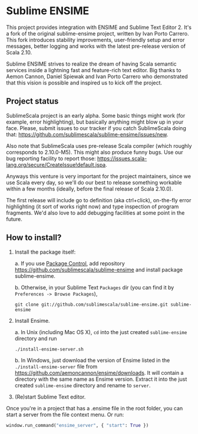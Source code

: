 # Sublime ENSIME

This project provides integration with ENSIME and Sublime Text Editor 2.
It's a fork of the original sublime-ensime project, written by Ivan Porto Carrero.
This fork introduces stability improvements, user-friendly setup and error messages,
better logging and works with the latest pre-release version of Scala 2.10.

Sublime ENSIME strives to realize the dream of having Scala semantic services
inside a lightning fast and feature-rich text editor. Big thanks to Aemon Cannon, 
Daniel Spiewak and Ivan Porto Carrero who demonstrated that this vision is possible
and inspired us to kick off the project.

## Project status

SublimeScala project is an early alpha. Some basic things might work (for example, error highlighting), but basically anything might blow up in your face. Please, submit issues to our tracker if you catch SublimeScala doing that: https://github.com/sublimescala/sublime-ensime/issues/new.

Also note that SublimeScala uses pre-release Scala compiler (which roughly corresponds to 2.10.0-M5). This might also produce funny bugs. Use our bug reporting facility to report those: https://issues.scala-lang.org/secure/CreateIssue!default.jspa.

Anyways this venture is very important for the project maintainers, since we use Scala every day, so we'll do our best to release something workable within a few months (ideally, before the final release of Scala 2.10.0).

The first release will include go to definition (aka ctrl+click), on-the-fly error highlighting (it sort of works right now) and type inspection of program fragments. We'd also love to add debugging facilities at some point in the future.

## How to install?

1. Install the package itself:

    a. If you use [Package Control](http://wbond.net/sublime_packages/package_control),
    add repository https://github.com/sublimescala/sublime-ensime and install package sublime-ensime.

    b. Otherwise, in your Sublime Text `Packages` dir (you can find it by `Preferences -> Browse Packages`),

    ```
    git clone git://github.com/sublimescala/sublime-ensime.git sublime-ensime
    ```

2. Install Ensime.

    a. In Unix (including Mac OS X), `cd` into the just created `sublime-ensime` directory and run
    ```
    ./install-ensime-server.sh
    ```

    b. In Windows, just download the version of Ensime listed in the `./install-ensime-server` file
    from https://github.com/aemoncannon/ensime/downloads. It will contain a directory with the same
    name as Ensime version. Extract it into the just created `sublime-ensime` directory and rename
    to `server`.

3. (Re)start Sublime Text editor.

Once you're in a project that has a .ensime file in the root folder, you can start a server from the file context menu. Or run:

```python
window.run_command("ensime_server", { "start": True })
```